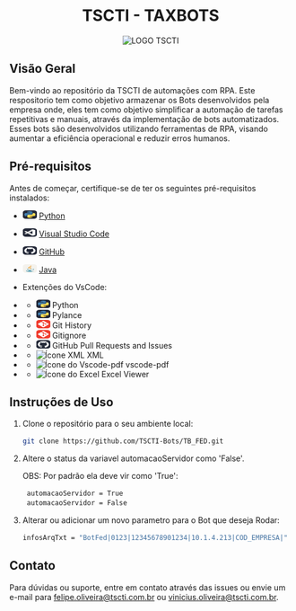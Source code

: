 <div align="center">
  <h1>TSCTI -  TAXBOTS</h1>
   <img src="URL_da_sua_imagem" alt="LOGO TSCTI">
</div>

## Visão Geral

Bem-vindo ao repositório da TSCTI de automações com RPA. Este respositorio tem como objetivo armazenar os Bots desenvolvidos pela empresa onde, eles tem como objetivo simplificar a automação de tarefas repetitivas e manuais, 
através da implementação de bots automatizados. Esses bots são desenvolvidos utilizando ferramentas de RPA, visando aumentar a eficiência operacional e reduzir erros humanos.

## Pré-requisitos

Antes de começar, certifique-se de ter os seguintes pré-requisitos instalados:

- <img src="https://github.com/tandpfun/skill-icons/blob/main/icons/Python-Dark.svg" alt="Ícone do Python" width="25" height="15"> [Python](https://www.python.org/)
- <img src="https://github.com/tandpfun/skill-icons/blob/main/icons/VSCode-Dark.svg" alt="Ícone do VSCode" width="25" height="15"> [Visual Studio Code](https://code.visualstudio.com/download)
- <img src="https://github.com/tandpfun/skill-icons/blob/main/icons/Github-Dark.svg" alt="Ícone do GitHub" width="25" height="15"> [GitHub](https://github.com/login)
- <img src="https://github.com/tandpfun/skill-icons/blob/main/icons/Java-Light.svg" alt="Ícone do Java" width="25" height="15"> [Java](https://www.java.com/pt-BR/download/ie_manual.jsp?locale=pt_BR)

- Extenções do VsCode:
- - <img src="https://github.com/tandpfun/skill-icons/blob/main/icons/Python-Dark.svg" alt="Ícone do Python" width="25" height="15"> Python
- - <img src="https://github.com/tandpfun/skill-icons/blob/main/icons/Python-Dark.svg" alt="Ícone do Pylance" width="25" height="15"> Pylance
- - <img src ="https://github.com/tandpfun/skill-icons/blob/main/icons/Git.svg" alt="Ícone do Git History" width="25" height="15"> Git History
- - <img src ="https://github.com/tandpfun/skill-icons/blob/main/icons/Git.svg" alt="Ícone do Gitignore" width="25" height="15"> Gitignore 
- - <img src="https://github.com/tandpfun/skill-icons/blob/main/icons/Github-Dark.svg" alt="Ícone do GitHub Pull Requests and Issues" width="25" height="15"> GitHub Pull Requests and Issues
- - <img src="https://img.icons8.com/color/48/xml-file.png" alt="Ícone XML" width="25" height="15"> XML
- - <img src="https://img.icons8.com/color/48/pdf-2--v1.png" alt="Ícone do Vscode-pdf" width="25" height="15"/> vscode-pdf 
- - <img src="https://icons8.com.br/icon/BEMhRoRy403e/ms-excel.png" alt="Ícone do Excel" width="25" height="15"/> Excel Viewer

## Instruções de Uso

1. Clone o repositório para o seu ambiente local:

   ```bash
   git clone https://github.com/TSCTI-Bots/TB_FED.git
   ```

2. Altere o status da variavel automacaoServidor como 'False'.

   OBS: Por padrão ela deve vir como 'True':

   ```bash
    automacaoServidor = True
    automacaoServidor = False
   ```
3. Alterar ou adicionar um novo parametro para o Bot que deseja Rodar:
   ```bash
   infosArqTxt = "BotFed|0123|12345678901234|10.1.4.213|COD_EMPRESA|"
   ```

## Contato

Para dúvidas ou suporte, entre em contato através das issues ou envie um e-mail para felipe.oliveira@tscti.com.br ou vinicius.oliveira@tscti.com.br.
